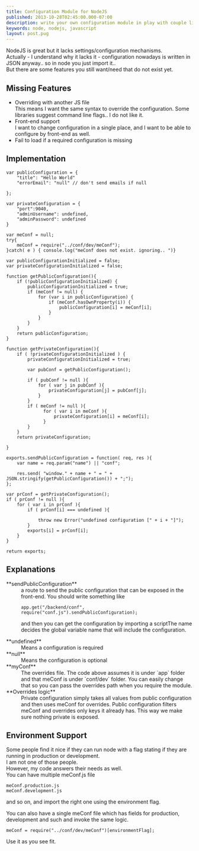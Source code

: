 ```yaml
---
title: Configuration Module for NodeJS
published: 2013-10-28T02:45:00.000-07:00
description: write your own configuration module in play with couple lines of code
keywords: node, nodejs, javascript
layout: post.pug
---
```



NodeJS is great but it lacks settings/configuration mechanisms.  
Actually - I understand why it lacks it - configuration nowadays is written in JSON anyway.. so in node you just import it..  
But there are some features you still want/need that do not exist yet.  

## Missing Features

*   Overriding with another JS file  
    This means I want the same syntax to override the configuration. Some libraries suggest command line flags.. I do not like it.
*   Front-end support  
    I want to change configuration in a single place, and I want to be able to configure by front-end as well.
*   Fail to load if a required configuration is missing

## Implementation

```
var publicConfiguration = {
    "title": "Hello World"  
    "errorEmail": "null" // don't send emails if null  

};  

var privateConfiguration = {  
    "port":9040,  
    "adminUsername": undefined,   
    "adminPassword": undefined  
}          

var meConf = null;  
try{  
    meConf = require("../conf/dev/meConf");  
}catch( e ) { console.log("meConf does not exist. ignoring.. ")}  

var publicConfigurationInitialized = false;  
var privateConfigurationInitialized = false;  

function getPublicConfiguration(){  
    if (!publicConfigurationInitialized) {  
        publicConfigurationInitialized = true;  
        if (meConf != null) {  
            for (var i in publicConfiguration) {  
                if (meConf.hasOwnProperty(i)) {  
                    publicConfiguration[i] = meConf[i];  
                }  
            }  
        }  
    }  
    return publicConfiguration;  
}  

function getPrivateConfiguration(){  
    if ( !privateConfigurationInitialized ) {  
        privateConfigurationInitialized = true;  

        var pubConf = getPublicConfiguration();  

        if ( pubConf != null ){  
            for ( var j in pubConf ){  
                privateConfiguration[j] = pubConf[j];  
            }  
        }  
        if ( meConf != null ){  
              for ( var i in meConf ){  
                  privateConfiguration[i] = meConf[i];  
              }  
        }  
    }  
    return privateConfiguration;  

}  

exports.sendPublicConfiguration = function( req, res ){  
    var name = req.param("name") || "conf";  

    res.send( "window." + name + " = " + JSON.stringify(getPublicConfiguration()) + ";");  
};  

var prConf = getPrivateConfiguration();  
if ( prConf != null ){  
    for ( var i in prConf ){  
        if ( prConf[i] === undefined ){  

            throw new Error("undefined configuration [" + i + "]");  
        }  
        exports[i] = prConf[i];  
    }  
}  

return exports;  
```

## Explanations

<dl>

<dt>**sendPublicConfiguration**</dt>

<dd>a route to send the public configuration that can be exposed in the front-end.
You should write something like

```
app.get("/backend/conf", require("conf.js").sendPublicConfiguration);
```

and then you can get the configuration by importing a scriptThe name decides the global variable name that will include the configuration.</dd>

<dt>**undefined**</dt>

<dd>Means a configuration is required</dd>

<dt>**null**</dt>

<dd>Means the configuration is optional</dd>

<dt>**myConf**</dt>

<dd>The overrides file. The code above assumes it is under `app` folder and that meConf is under `conf/dev` folder. You can easily change that so you can pass the overrides path when you require the module.</dd>

<dt>**Overrides logic**</dt>

<dd>Private configuration simply takes all values from public configuration and then uses meConf for overrides.  
Public configuration filters meConf and overrides only keys it already has.  
This way we make sure nothing private is exposed.  
</dd>

</dl>

## Environment Support

Some people find it nice if they can run node with a flag stating if they are running in production or development.  
I am not one of those people.  
However, my code answers their needs as well.  
You can have multiple meConf.js file

```
meConf.production.js  
meConf.development.js  
```

and so on, and import the right one using the environment flag.  

You can also have a single meConf file which has fields for production, development and such and invoke the same logic.

```
meConf = require("../conf/dev/meConf")[environmentFlag];
```

Use it as you see fit.
